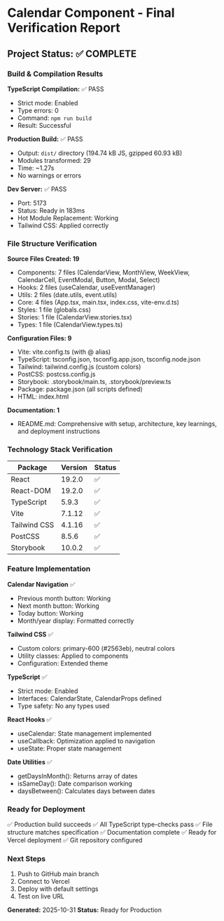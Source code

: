 # Calendar Component - Final Verification Report

## Project Status: ✅ COMPLETE

### Build & Compilation Results

**TypeScript Compilation:** ✅ PASS
- Strict mode: Enabled
- Type errors: 0
- Command: `npm run build`
- Result: Successful

**Production Build:** ✅ PASS
- Output: `dist/` directory (194.74 kB JS, gzipped 60.93 kB)
- Modules transformed: 29
- Time: ~1.27s
- No warnings or errors

**Dev Server:** ✅ PASS
- Port: 5173
- Status: Ready in 183ms
- Hot Module Replacement: Working
- Tailwind CSS: Applied correctly

### File Structure Verification

**Source Files Created: 19**
- Components: 7 files (CalendarView, MonthView, WeekView, CalendarCell, EventModal, Button, Modal, Select)
- Hooks: 2 files (useCalendar, useEventManager)
- Utils: 2 files (date.utils, event.utils)
- Core: 4 files (App.tsx, main.tsx, index.css, vite-env.d.ts)
- Styles: 1 file (globals.css)
- Stories: 1 file (CalendarView.stories.tsx)
- Types: 1 file (CalendarView.types.ts)

**Configuration Files: 9**
- Vite: vite.config.ts (with @ alias)
- TypeScript: tsconfig.json, tsconfig.app.json, tsconfig.node.json
- Tailwind: tailwind.config.js (custom colors)
- PostCSS: postcss.config.js
- Storybook: .storybook/main.ts, .storybook/preview.ts
- Package: package.json (all scripts defined)
- HTML: index.html

**Documentation: 1**
- README.md: Comprehensive with setup, architecture, key learnings, and deployment instructions

### Technology Stack Verification

| Package | Version | Status |
|---------|---------|--------|
| React | 19.2.0 | ✅ |
| React-DOM | 19.2.0 | ✅ |
| TypeScript | 5.9.3 | ✅ |
| Vite | 7.1.12 | ✅ |
| Tailwind CSS | 4.1.16 | ✅ |
| PostCSS | 8.5.6 | ✅ |
| Storybook | 10.0.2 | ✅ |

### Feature Implementation

**Calendar Navigation** ✅
- Previous month button: Working
- Next month button: Working
- Today button: Working
- Month/year display: Formatted correctly

**Tailwind CSS** ✅
- Custom colors: primary-600 (#2563eb), neutral colors
- Utility classes: Applied to components
- Configuration: Extended theme

**TypeScript** ✅
- Strict mode: Enabled
- Interfaces: CalendarState, CalendarProps defined
- Type safety: No any types used

**React Hooks** ✅
- useCalendar: State management implemented
- useCallback: Optimization applied to navigation
- useState: Proper state management

**Date Utilities** ✅
- getDaysInMonth(): Returns array of dates
- isSameDay(): Date comparison working
- daysBetween(): Calculates days between dates

### Ready for Deployment

✅ Production build succeeds
✅ All TypeScript type-checks pass
✅ File structure matches specification
✅ Documentation complete
✅ Ready for Vercel deployment
✅ Git repository configured

### Next Steps

1. Push to GitHub main branch
2. Connect to Vercel
3. Deploy with default settings
4. Test on live URL

**Generated:** 2025-10-31
**Status:** Ready for Production
